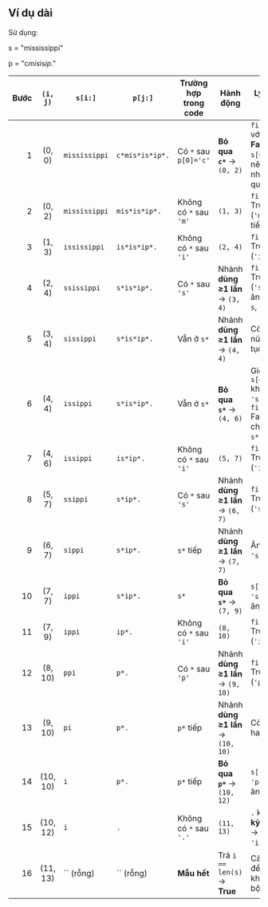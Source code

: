 ## Ví dụ dài

Sử dụng:

s = "mississippi"

p = "c*mis*is*ip*."

| Bước | `(i, j)` | `s[i:]`       | `p[j:]`         | Trường hợp trong code  | Hành động                          | Lý do/giải thích                                                                |
| ---: | :------: | ------------- | --------------- | ---------------------- | ---------------------------------- | ------------------------------------------------------------------------------- |
|    1 |  (0, 0)  | `mississippi` | `c*mis*is*ip*.` | Có `*` sau `p[0]='c'`  | **Bỏ qua `c*`** → `(0, 2)`         | `first_match` với `'c'` là **False** (vì `s[0]='m'`), nên chỉ còn nhánh bỏ qua. |
|    2 |  (0, 2)  | `mississippi` | `mis*is*ip*.`   | Không có `*` sau `'m'` | `(1, 3)`                           | `first_match` True (`'m'=='m'`), tiến cả hai.                                   |
|    3 |  (1, 3)  | `ississippi`  | `is*is*ip*.`    | Không có `*` sau `'i'` | `(2, 4)`                           | `first_match` True (`'i'=='i'`).                                                |
|    4 |  (2, 4)  | `ssissippi`   | `s*is*ip*.`     | Có `*` sau `'s'`       | Nhánh **dùng ≥1 lần** → `(3, 4)`   | `first_match` True (`'s'=='s'`), ăn 1 ký tự `s`, giữ `j`.                       |
|    5 |  (3, 4)  | `sissippi`    | `s*is*ip*.`     | Vẫn ở `s*`             | Nhánh **dùng ≥1 lần** → `(4, 4)`   | Còn `'s'` nữa, tiếp tục ăn.                                                     |
|    6 |  (4, 4)  | `issippi`     | `s*is*ip*.`     | Vẫn ở `s*`             | **Bỏ qua `s*`** → `(4, 6)`         | Giờ `s[4]='i'` không còn `'s'`, `first_match` False nên chỉ bỏ qua `s*`.        |
|    7 |  (4, 6)  | `issippi`     | `is*ip*.`       | Không có `*` sau `'i'` | `(5, 7)`                           | `first_match` True (`'i'=='i'`).                                                |
|    8 |  (5, 7)  | `ssippi`      | `s*ip*.`        | Có `*` sau `'s'`       | Nhánh **dùng ≥1 lần** → `(6, 7)`   | `first_match` True (`'s'=='s'`).                                                |
|    9 |  (6, 7)  | `sippi`       | `s*ip*.`        | `s*` tiếp              | Nhánh **dùng ≥1 lần** → `(7, 7)`   | Ăn nốt chữ `'s'` thứ hai.                                                       |
|   10 |  (7, 7)  | `ippi`        | `s*ip*.`        | `s*`                   | **Bỏ qua `s*`** → `(7, 9)`         | `s[7]='i'` ≠ `'s'`, không ăn nữa.                                               |
|   11 |  (7, 9)  | `ippi`        | `ip*.`          | Không có `*` sau `'i'` | `(8, 10)`                          | `first_match` True (`'i'=='i'`).                                                |
|   12 |  (8, 10) | `ppi`         | `p*.`           | Có `*` sau `'p'`       | Nhánh **dùng ≥1 lần** → `(9, 10)`  | `first_match` True (`'p'=='p'`).                                                |
|   13 |  (9, 10) | `pi`          | `p*.`           | `p*` tiếp              | Nhánh **dùng ≥1 lần** → `(10, 10)` | Còn `'p'` thứ hai, ăn tiếp.                                                     |
|   14 | (10, 10) | `i`           | `p*.`           | `p*` tiếp              | **Bỏ qua `p*`** → `(10, 12)`       | `s[10]='i'` ≠ `'p'`, dừng ăn `p`.                                               |
|   15 | (10, 12) | `i`           | `.`             | Không có `*` sau `'.'` | `(11, 13)`                         | `.` khớp **bất kỳ 1 ký tự** → khớp `'i'`.                                       |
|   16 | (11, 13) | `` (rỗng)     | `` (rỗng)       | **Mẫu hết**            | Trả `i == len(s)` → **True**       | Cả `s` và `p` đều hết → khớp toàn bộ.                                           |
